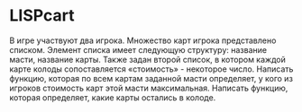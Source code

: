 # LISPcart
В игре участвуют два игрока. Множество карт игрока представлено списком. Элемент списка имеет следующую структуру: название масти, название карты. Также задан второй список, в котором каждой карте колоды сопоставляется «стоимость» - некоторое число. Написать функцию, которая по всем картам заданной масти определяет, у кого из игроков стоимость карт этой масти максимальная. Написать функцию, которая определяет, какие карты остались в колоде.
